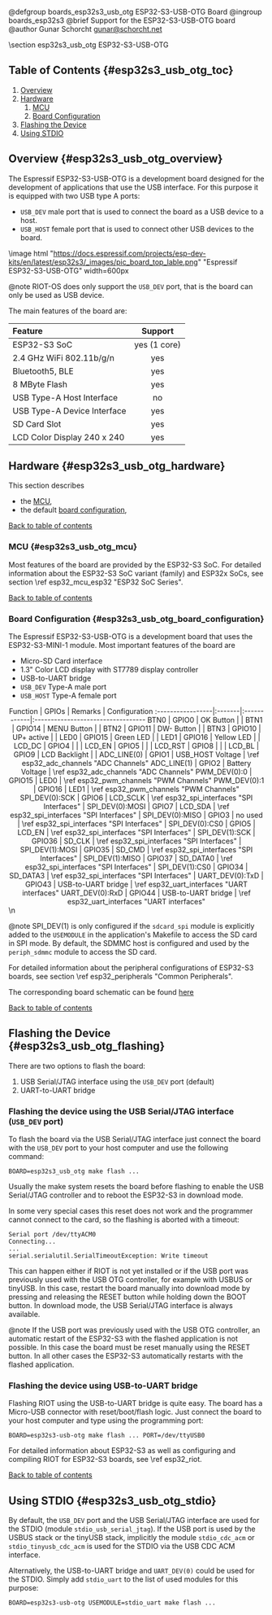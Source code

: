 <!--
SPDX-FileCopyrightText: 2023 Gunar Schorcht
SPDX-License-Identifier: LGPL-2.1-only
-->

@defgroup   boards_esp32s3_usb_otg ESP32-S3-USB-OTG Board
@ingroup    boards_esp32s3
@brief      Support for the ESP32-S3-USB-OTG board
@author     Gunar Schorcht <gunar@schorcht.net>

\section esp32s3_usb_otg ESP32-S3-USB-OTG

## Table of Contents {#esp32s3_usb_otg_toc}

1. [Overview](#esp32s3_usb_otg_overview)
2. [Hardware](#esp32s3_usb_otg_hardware)
    1. [MCU](#esp32s3_usb_otg_mcu)
    2. [Board Configuration](#esp32s3_usb_otg_board_configuration)
3. [Flashing the Device](#esp32s3_usb_otg_flashing)
4. [Using STDIO](#esp32s3_usb_otg_stdio)

## Overview {#esp32s3_usb_otg_overview}

The Espressif ESP32-S3-USB-OTG is a development board designed for the
development of applications that use the USB interface. For this purpose
it is equipped with two USB type A ports:

- `USB_DEV` male port that is used to connect the board as a USB device to a host.
- `USB_HOST` female port that is used to connect other USB devices to the board.

\image html "https://docs.espressif.com/projects/esp-dev-kits/en/latest/esp32s3/_images/pic_board_top_lable.png" "Espressif ESP32-S3-USB-OTG" width=600px

@note RIOT-OS does only support the `USB_DEV` port, that is the board can only
      be used as USB device.

The main features of the board are:

| Feature                        | Support        |
|:-------------------------------|:--------------:|
| ESP32-S3 SoC                   | yes (1 core)   |
| 2.4 GHz WiFi 802.11b/g/n       | yes            |
| Bluetooth5, BLE                | yes            |
| 8 MByte Flash                  | yes            |
| USB Type-A Host Interface      | no             |
| USB Type-A Device Interface    | yes            |
| SD Card Slot                   | yes            |
| LCD Color Display 240 x 240    | yes            |

## Hardware {#esp32s3_usb_otg_hardware}

This section describes

- the [MCU](#esp32s3_usb_otg_mcu),
- the default [board configuration](#esp32s3_usb_otg_board_configuration),

[Back to table of contents](#esp32s3_usb_otg_toc)

### MCU {#esp32s3_usb_otg_mcu}

Most features of the board are provided by the ESP32-S3 SoC. For detailed
information about the ESP32-S3 SoC variant (family) and ESP32x SoCs,
see section \ref esp32_mcu_esp32 "ESP32 SoC Series".

[Back to table of contents](#esp32s3_usb_otg_toc)

### Board Configuration {#esp32s3_usb_otg_board_configuration}

The Espressif ESP32-S3-USB-OTG is a development board that uses the
ESP32-S3-MINI-1 module. Most important features of the board are

- Micro-SD Card interface
- 1.3\" Color LCD display with ST7789 display controller
- USB-to-UART bridge
- `USB_DEV` Type-A male port
- `USB_HOST` Type-A female port

<center>
Function          | GPIOs  | Remarks     | Configuration
:-----------------|:-------|:------------|:----------------------------------
BTN0              | GPIO0  | OK Button   | |
BTN1              | GPIO14 | MENU Button | |
BTN2              | GPIO11 | DW- Button  | |
BTN3              | GPIO10 | UP+ active  | |
LED0              | GPIO15 | Green LED   | |
LED1              | GPIO16 | Yellow LED  | |
LCD_DC            | GPIO4  | | |
LCD_EN            | GPIO5  | | |
LCD_RST           | GPIO8  | | |
LCD_BL            | GPIO9  | LCD Backlight | |
ADC_LINE(0)       | GPIO1  | USB_HOST Voltage | \ref esp32_adc_channels "ADC Channels"
ADC_LINE(1)       | GPIO2  | Battery Voltage  | \ref esp32_adc_channels "ADC Channels"
PWM_DEV(0):0      | GPIO15 | LED0 | \ref esp32_pwm_channels "PWM Channels"
PWM_DEV(0):1      | GPIO16 | LED1 | \ref esp32_pwm_channels "PWM Channels"
SPI_DEV(0):SCK    | GPIO6  | LCD_SCLK | \ref esp32_spi_interfaces "SPI Interfaces" |
SPI_DEV(0):MOSI   | GPIO7  | LCD_SDA  | \ref esp32_spi_interfaces "SPI Interfaces" |
SPI_DEV(0):MISO   | GPIO3  | no used  | \ref esp32_spi_interfaces "SPI Interfaces" |
SPI_DEV(0):CS0    | GPIO5  | LCD_EN   | \ref esp32_spi_interfaces "SPI Interfaces" |
SPI_DEV(1):SCK    | GPIO36 | SD_CLK   | \ref esp32_spi_interfaces "SPI Interfaces" |
SPI_DEV(1):MOSI   | GPIO35 | SD_CMD   | \ref esp32_spi_interfaces "SPI Interfaces" |
SPI_DEV(1):MISO   | GPIO37 | SD_DATA0 | \ref esp32_spi_interfaces "SPI Interfaces" |
SPI_DEV(1):CS0    | GPIO34 | SD_DATA3 | \ref esp32_spi_interfaces "SPI Interfaces" |
UART_DEV(0):TxD   | GPIO43 | USB-to-UART bridge | \ref esp32_uart_interfaces "UART interfaces"
UART_DEV(0):RxD   | GPIO44 | USB-to-UART bridge | \ref esp32_uart_interfaces "UART interfaces"
</center>
\n

@note
SPI_DEV(1) is only configured if the `sdcard_spi` module is explicitly added to
the `USEMODULE` in the application's Makefile to access the SD card in SPI mode.
By default, the SDMMC host is configured and used by the `periph_sdmmc`
module to access the SD card.

For detailed information about the peripheral configurations of ESP32-S3
boards, see section \ref esp32_peripherals "Common Peripherals".

The corresponding board schematic can be found
[here](https://docs.espressif.com/projects/espressif-esp-dev-kits/en/latest/_static/esp32-s3-usb-otg/schematics/SCH_ESP32-S3_USB_OTG.pdf)

[Back to table of contents](#esp32s3_usb_otg_toc)

## Flashing the Device {#esp32s3_usb_otg_flashing}

There are two options to flash the board:

1. USB Serial/JTAG interface using the `USB_DEV` port (default)
2. UART-to-UART bridge

### Flashing the device using the USB Serial/JTAG interface (`USB_DEV` port)

To flash the board via the USB Serial/JTAG interface just connect the board
with the `USB_DEV` port to your host computer and use the following command:
~~~~~~~~~~~~~~~~~~~~~~~~~~~~~~~~~~~~~~~~~~~~~~~~~~~~~~~~~~~~~~~~~~~~~~~~~~
BOARD=esp32s3_usb_otg make flash ...
~~~~~~~~~~~~~~~~~~~~~~~~~~~~~~~~~~~~~~~~~~~~~~~~~~~~~~~~~~~~~~~~~~~~~~~~~~

Usually the make system resets the board before flashing to enable the
USB Serial/JTAG controller and to reboot the ESP32-S3 in download mode.

In some very special cases this reset does not work and the programmer cannot
connect to the card, so the flashing is aborted with a timeout:
```
Serial port /dev/ttyACM0
Connecting...
...
serial.serialutil.SerialTimeoutException: Write timeout
```
This can happen either if RIOT is not yet installed or if the USB port was
previously used with the USB OTG controller, for example with USBUS or tinyUSB.
In this case, restart the board manually into download mode by pressing and
releasing the RESET button while holding down the BOOT button.
In download mode, the USB Serial/JTAG interface is always available.

@note If the USB port was previously used with the USB OTG controller, an
      automatic restart of the ESP32-S3 with the flashed application is not
      possible. In this case the board must be reset manually using the RESET
      button. In all other cases the ESP32-S3 automatically restarts with
      the flashed application.

### Flashing the device using USB-to-UART bridge

Flashing RIOT using the USB-to-UART bridge is quite easy. The board has a
Micro-USB connector with reset/boot/flash logic. Just connect the board to
your host computer and type using the programming port:

~~~~~~~~~~~~~~~~~~~~~~~~~~~~~~~~~~~~~~~~~~~~~~~~~~~~~~~~~~~~~~~~~~~~~~~~~~
BOARD=esp32s3-usb-otg make flash ... PORT=/dev/ttyUSB0
~~~~~~~~~~~~~~~~~~~~~~~~~~~~~~~~~~~~~~~~~~~~~~~~~~~~~~~~~~~~~~~~~~~~~~~~~~

For detailed information about ESP32-S3 as well as configuring and compiling
RIOT for ESP32-S3 boards, see \ref esp32_riot.

[Back to table of contents](#esp32s3_usb_otg_toc)

## Using STDIO {#esp32s3_usb_otg_stdio}

By default, the `USB_DEV` port and the USB Serial/JTAG interface are used for
the STDIO (module `stdio_usb_serial_jtag`). If the USB port is used by the
USBUS stack or the tinyUSB stack, implicitly the module `stdio_cdc_acm` or
`stdio_tinyusb_cdc_acm` is used for the STDIO via the USB CDC ACM interface.

Alternatively, the USB-to-UART bridge and `UART_DEV(0)` could be used for the
STDIO. Simply add `stdio_uart` to the list of used modules for this purpose:
~~~~~~~~~~~~~~~~~~~~~~~~~~~~~~~~~~~~~~~~~~~~~~~~~~~~~~~~~~~~~~~~~~~~~~~~~~
BOARD=esp32s3-usb-otg USEMODULE=stdio_uart make flash ...
~~~~~~~~~~~~~~~~~~~~~~~~~~~~~~~~~~~~~~~~~~~~~~~~~~~~~~~~~~~~~~~~~~~~~~~~~~
